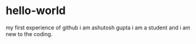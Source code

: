 # hello-world
my first experience of github
i am ashutosh gupta 
i am a student and i am new to the coding.
